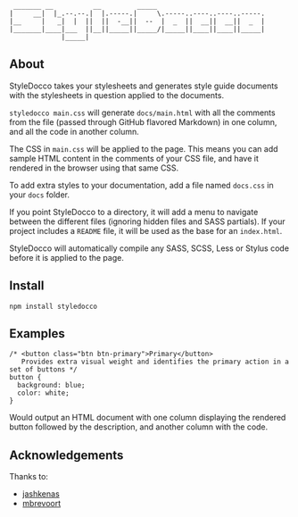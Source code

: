 ```
 _______ __          __         _____
|     __|  |_.--.--.|  |.-----.|     \.-----..----..----..-----.
|__     |   _|  |  ||  ||  -__||  --  |  _  ||  __||  __||  _  |
|_______|____|___  ||__||_____||_____/|_____||____||____||_____|
             |_____|
```

About
-----

StyleDocco takes your stylesheets and generates style guide documents with the stylesheets in question applied to the documents.

`styledocco main.css` will generate `docs/main.html` with all the comments from the file (passed through GitHub flavored Markdown) in one column, and all the code in another column.

The CSS in `main.css` will be applied to the page. This means you can add sample HTML content in the comments of your CSS file, and have it rendered in the browser using that same CSS.

To add extra styles to your documentation, add a file named `docs.css` in your `docs` folder.

If you point StyleDocco to a directory, it will add a menu to navigate between the different files (ignoring hidden files and SASS partials). If your project includes a `README` file, it will be used as the base for an `index.html`.

StyleDocco will automatically compile any SASS, SCSS, Less or Stylus code before it is applied to the page.


Install
-------

`npm install styledocco`


Examples
--------

```
/* <button class="btn btn-primary">Primary</button>   
   Provides extra visual weight and identifies the primary action in a set of buttons */
button {
  background: blue;
  color: white;
}
```

Would output an HTML document with one column displaying the rendered button followed by the description, and another column with the code.


Acknowledgements
----------------

Thanks to:

 * [jashkenas](https://github.com/jashkenas/docco)
 * [mbrevoort](https://github.com/mbrevoort/docco-husky)
